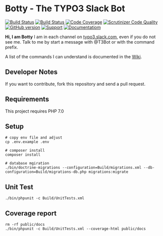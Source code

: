 Botty - The TYPO3 Slack Bot
===========================

[![Build Status](https://travis-ci.org/NeoBlack/T3Bot.svg)](https://travis-ci.org/NeoBlack/T3Bot)
[![Build Status](https://scrutinizer-ci.com/g/NeoBlack/T3Bot/badges/build.png?b=master)](https://scrutinizer-ci.com/g/NeoBlack/T3Bot/build-status/master)
[![Code Coverage](https://scrutinizer-ci.com/g/NeoBlack/T3Bot/badges/coverage.png?b=master)](https://scrutinizer-ci.com/g/NeoBlack/T3Bot/?branch=master)
[![Scrutinizer Code Quality](https://scrutinizer-ci.com/g/NeoBlack/T3Bot/badges/quality-score.png?b=master)](https://scrutinizer-ci.com/g/NeoBlack/T3Bot/?branch=master)
[![GitHub version](https://badge.fury.io/gh/NeoBlack%2FT3Bot.svg)](http://badge.fury.io/gh/NeoBlack%2FT3Bot)
[![Support](https://img.shields.io/badge/support-slack-blue.svg)](https://typo3.slack.com/messages/t3bot/)
[![Documentatiom](https://img.shields.io/badge/documentation-wiki-blue.svg)](https://wiki.typo3.org/T3Bot)

**Hi, I am Botty**
I am in each channel on [typo3.slack.com](https://typo3.slack.com/), even if you do not see me. Talk to me by start a message with @T3Bot or with the command prefix.

A list of the commands I can understand is documented in the [Wiki](https://wiki.typo3.org/T3Bot).

## Developer Notes

If you want to contribute, fork this repository and send a pull request.

## Requirements

This project requires PHP 7.0

## Setup

```
# copy env file and adjust
cp .env.example .env

# composer install
composer install

# database mgiration
./bin/doctrine-migrations --configuration=Build/migrations.xml --db-configuration=Build/migrations-db.php migrations:migrate
```

## Unit Test

```
./bin/phpunit -c Build/UnitTests.xml
```

## Coverage report

```
rm -rf public/docs
./bin/phpunit -c Build/UnitTests.xml --coverage-html public/docs
```
